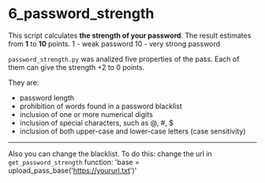 # 6_password_strength 
  This script calculates **the strength of your password**. The result estimates from __1__ to __10__ points. 
1 - weak password
10 - very strong password

`password_strength.py` was analized  five properties of the pass. Each of them can give the strength +2 to 0 points.

They are: 

* password length
* prohibition of words found in a password blacklist
* inclusion of one or more numerical digits
* inclusion of special characters, such as @, #, $
* inclusion of both upper-case and lower-case letters (case sensitivity)

___

Also you can change the blacklist.  To do this: 
  change the url in `get_password_strength` function:
  'base = upload_pass_base('https://yoururl.txt')'
   

